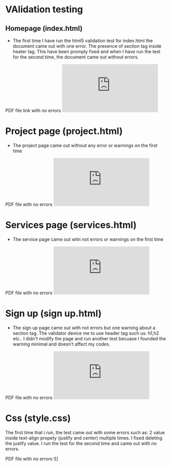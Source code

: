 # VAlidation testing

## Homepage (index.html)

* The first time I have run the html5 validation test for index.html the document came out with one error. 
The presence of section tag inside heater tag. This have been promply fixed and when I have run the test for the second time, the document came out without errors.

PDF file link with no errors ![index.html](https://github.com/antoniotorone/1st-milestone-project/blob/master/documentation/validation/validation-test-PDF/index.html.pdf)


# Project page (project.html)

* The project page came out without any error or warnings on the first time

PDF file with no errors ![project.html](https://github.com/antoniotorone/1st-milestone-project/blob/master/documentation/validation/validation-test-PDF/project.html.pdf)


# Services page (services.html)

* The service page came out witn not errors or warnings on the first time

PDF file with no errors ![services.html](https://github.com/antoniotorone/1st-milestone-project/blob/master/documentation/validation/validation-test-PDF/services.html.pdf)


# Sign up (sign up.html)

* The sign up page came out with not errors but one warning about a section tag. The validator device me to use header tag such us: h1,h2 etc..
I didn't modify the page and run another test becuase I founded the warning minimal and doesn't affect my codes.

PDF file with no errors ![sign-up.html](https://github.com/antoniotorone/1st-milestone-project/blob/master/documentation/validation/validation-test-PDF/sign%20up.html.pdf)


# Css (style.css)

The first time that i run, the test came out with some errors such as: 2 value inside text-align propety (justify and center) multiple times. 
I fixed deleting the justify value. I run the test for the second time and came out with no errors.

PDF file with no errors ![]